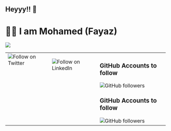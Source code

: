 ## Heyyy!!  👋


# 👨‍💻 I am Mohamed (Fayaz) 

<img src="header.jpg">

 
<table><tr><td valign="top">
<a href="https://twitter.com/intent/follow?screen_name=GrepyLab"><img align="left" src="https://img.shields.io/twitter/follow/GrepyLab.svg?style=social&label=Follow%20@Twitter" alt="Follow on Twitter"></a>
</td><td valign="top">

<a href="https://linkedin.com/in/mohamedfayazz"><img align="left" src="https://img.shields.io/badge/LinkedIn-500%2B-blue?style=social&label=Connect%20@LinkedIn" alt="Follow on LinkedIn"></a>
</td><td valign="top">

### GitHub Accounts to follow
<img alt="GitHub followers" src="https://img.shields.io/github/followers/jmcfayaz?label=Follow&style=social">


### GitHub Accounts to follow
<img alt="GitHub followers" src="https://img.shields.io/github/followers/fayaz92?label=Follow&style=social">

</td></tr></table>

<!--[![Git Hits](http://hits.dwyl.com/fayaz92/fayaz92/fayaz92.svg)](http://hits.dwyl.com/fayaz92/fayaz92/fayaz92)--!>


<!--
**mohamed-fayaz/mohamed-fayaz** is a ✨ _special_ ✨ repository because its `README.md` (this file) appears on your GitHub profile.

Here are some ideas to get you started:

- 🔭 I’m currently working on ...
- 🌱 I’m currently learning ...
- 👯 I’m looking to collaborate on ...
- 🤔 I’m looking for help with ...
- 💬 Ask me about ...
- 📫 How to reach me: ...
- 😄 Pronouns: ...
- ⚡ Fun fact: ...
-->
